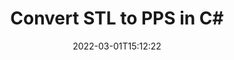 ---
############################# Static ############################
layout: "auto-gen-conversion"
date: 2022-03-01T15:12:22
draft: false
otherformats: doc docm docx dot dotm dotx fodp htm html mht mhtml odp odt otp pot potm potx pps ppsm ppsx ppt pptm pptx rtf
breadcrumb: STL to PPS in C#

############################# Head ############################
head_title: "STL to PPS Converter in C#"
head_description: "Convert STL to PPS in .NET using a few lines of code. Use the GroupDocs Document Conversion API to convert over 160 file formats."

############################# Header ############################
title: "Convert STL to PPS in C#"
description: "STL to PPS conversion with a few lines of .NET code"
bg_image: "https://cms.admin.containerize.com/templates/aspose/App_Themes/V3/images/bg/header1.png"
bg_overlay: false
button:
    enable: true

############################# SubMenu ############################
submenu:
    enable: true

    left:
        img_alt: "GroupDocs.Conversion for .NET"
        image: "https://cms.admin.containerize.com/templates/groupdocs/images/product-logos/90x90-noborder/groupdocs-conversion-net.png"
        product: "GroupDocs.Conversion"
        platform: ".NET"

    

############################# About ############################
about:
    enable: true
    title: "About GroupDocs.Conversion для .NET API"
    content: |
        [GroupDocs.Conversion for .NET](https://products.groupdocs.com/conversion/net/) can be used to convert Microsoft Word, Excel, PowerPoint, PDF, Visio and other formats. GroupDocs.Conversion is a standalone API that is suitable for back-end and internal systems where high performance is required. It does not depend on any software such as Microsoft or Open Office.
    

overview:
    enable: true
    content: |
        Convert your STL files to PPS in .NET easily. You can use just a couple of C# code lines in any platform of your choice like - Windows, Linux, macOS.
        You can try STL to PPS conversion for free and evaluate conversion results quality.
        Along with simple file conversion scenarios you can try more advanced options for loading source STL file and for saving output PPS result. 
        
        For example, for the source STL file you may use the following load options:

        * auto-detect file format;
        * specify password for protected files (if file format supports it);
        * replace missing fonts to preserve document appearance.
        
        There are also advanced convert options for the PPS file:

        * convert specific document page or page range;
        * add a watermark to the converted PPS file.

        Once conversion is completed you can save your PPS file to the local file path or any third-party storage like FTP, Amazon S3, Google Drive, Dropbox etc.
        Please note - to convert STL to PPS there is no need for any additional software installed - like MS Office, Open Office, Adobe Acrobat Reader etc. 


############################# Steps ############################
steps:
    enable: true
    title_left: "Steps to convert STL to PPS in C#"
    content_left: |
        [GroupDocs.Conversion](https://products.groupdocs.com/conversion/net/) makes it easy for developers to convert a STL file to PPS with a few lines of code.

        * Create an instance of the Converter class and provide the file STL with the full path
        * Create and set ConvertOptions for PPS type.
        * Call the Converter.Convert method and pass the full path and format (PPS) as a parameter
        
    title_right: "System Requirements"
    content_right: |
        Basic conversion with GroupDocs.Conversion for .NET can be done in just a few simple steps. Our APIs are supported on all major platforms and operating systems. Before executing the code below, make sure you have the following prerequisites installed on your system.

        * Operating systems: Microsoft Windows, Linux, MacOS
        * Development environments: Microsoft Visual Studio, Xamarin, MonoDevelop
        * Frameworks: .NET Framework, .NET Standard, .NET Core, Mono
        * Get the latest GroupDocs.Conversion for .NET from [Nuget](https://www.nuget.org/packages/groupdocs.conversion)
        
    code: |
        ```cs
        // Load STL file
        var converter = new GroupDocs.Conversion.Converter("template.stl");
        // Set conversion parameters for PPS format
        var convertOptions = converter.GetPossibleConversions()["pps"].ConvertOptions;
        // Convert to PPS format
        converter.Convert("output.pps", convertOptions);        
        ```
        
demos:
    enable: true
    title: "STL to PPS Live Demo"
    content: |
       Convert STL to PPS now by visiting the [GroupDocs.Conversion App](https://products.groupdocs.app/conversion/family) website. Online demo has the following advantages
          

more_formats:
    enable: true
    title: "Other supported transformations STL"
    content: "You can also convert STL to many other file formats. Please see the list below."
       
       
back_to_top:
    enable: true
---